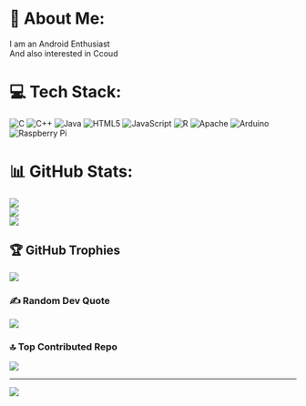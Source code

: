 # 💫 About Me:
I am an Android Enthusiast<br>And also interested in Ccoud


# 💻 Tech Stack:
![C](https://img.shields.io/badge/c-%2300599C.svg?style=plastic&logo=c&logoColor=white) ![C++](https://img.shields.io/badge/c++-%2300599C.svg?style=plastic&logo=c%2B%2B&logoColor=white) ![Java](https://img.shields.io/badge/java-%23ED8B00.svg?style=plastic&logo=java&logoColor=white) ![HTML5](https://img.shields.io/badge/html5-%23E34F26.svg?style=plastic&logo=html5&logoColor=white) ![JavaScript](https://img.shields.io/badge/javascript-%23323330.svg?style=plastic&logo=javascript&logoColor=%23F7DF1E) ![R](https://img.shields.io/badge/r-%23276DC3.svg?style=plastic&logo=r&logoColor=white) ![Apache](https://img.shields.io/badge/apache-%23D42029.svg?style=plastic&logo=apache&logoColor=white) ![Arduino](https://img.shields.io/badge/-Arduino-00979D?style=plastic&logo=Arduino&logoColor=white) ![Raspberry Pi](https://img.shields.io/badge/-RaspberryPi-C51A4A?style=plastic&logo=Raspberry-Pi)
# 📊 GitHub Stats:
![](https://github-readme-stats.vercel.app/api?username=PavanPadamata&theme=dark&hide_border=false&include_all_commits=false&count_private=false)<br/>
![](https://github-readme-streak-stats.herokuapp.com/?user=PavanPadamata&theme=dark&hide_border=false)<br/>
![](https://github-readme-stats.vercel.app/api/top-langs/?username=PavanPadamata&theme=dark&hide_border=false&include_all_commits=false&count_private=false&layout=compact)

## 🏆 GitHub Trophies
![](https://github-profile-trophy.vercel.app/?username=PavanPadamata&theme=radical&no-frame=false&no-bg=false&margin-w=4)

### ✍️ Random Dev Quote
![](https://quotes-github-readme.vercel.app/api?type=horizontal&theme=radical)

### 🔝 Top Contributed Repo
![](https://github-contributor-stats.vercel.app/api?username=PavanPadamata&limit=5&theme=dark&combine_all_yearly_contributions=true)

---
[![](https://visitcount.itsvg.in/api?id=PavanPadamata&icon=0&color=8)](https://visitcount.itsvg.in)

<!-- Proudly created with GPRM ( https://gprm.itsvg.in ) -->
